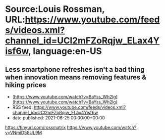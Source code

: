 # Source:Louis Rossman, URL:https://www.youtube.com/feeds/videos.xml?channel_id=UCl2mFZoRqjw_ELax4Yisf6w, language:en-US

## Less smartphone refreshes isn't a bad thing when innovation means removing features & hiking prices
 - [https://www.youtube.com/watch?v=BaYss_Wh2lg](https://www.youtube.com/watch?v=BaYss_Wh2lg)
 - RSS feed: https://www.youtube.com/feeds/videos.xml?channel_id=UCl2mFZoRqjw_ELax4Yisf6w
 - date published: 2021-06-25 00:00:00+00:00

https://tinyurl.com/rossmatrix
https://www.youtube.com/watch?v=VNmiD58UL9M

